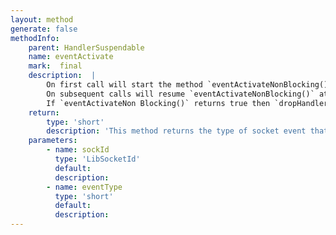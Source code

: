 ```yaml
---
layout: method
generate: false
methodInfo:
    parent: HandlerSuspendable
    name: eventActivate
    mark:  final
    description:  |
        On first call will start the method `eventActivateNonBlocking()`. This method may suspend itself by calling `suspend()`.
        On subsequent calls will resume `eventActivateNonBlocking()` at the point where `suspend()` was called.
        If `eventActivateNon Blocking()` returns true then `dropHandler()` is called to remove this handler as processing is complete.
    return:
        type: 'short'
        description: 'This method returns the type of socket event that should be listened for in the main event loop.'
    parameters:
        - name: sockId
          type: 'LibSocketId'
          default: 
          description: 
        - name: eventType
          type: 'short'
          default: 
          description: 
---
```

